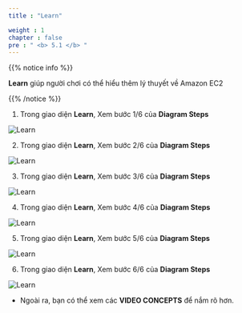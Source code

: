 ```yaml
---
title : "Learn"

weight : 1
chapter : false
pre : " <b> 5.1 </b> "
---
```


{{% notice info %}}

**Learn** giúp người chơi có thể hiểu thêm lý thuyết về Amazon EC2

{{% /notice %}}

1. Trong giao diện **Learn**, Xem bước 1/6 của  **Diagram Steps** 

![Learn](/images/5-amazonec2/5.1-learn/1-learn.png?width=90pc)

2. Trong giao diện **Learn**, Xem bước 2/6 của  **Diagram Steps** 

![Learn](/images/5-amazonec2/5.1-learn/2-learn.png?width=90pc)

3. Trong giao diện **Learn**, Xem bước 3/6 của  **Diagram Steps** 

![Learn](/images/5-amazonec2/5.1-learn/3-learn.png?width=90pc)

4. Trong giao diện **Learn**, Xem bước 4/6 của  **Diagram Steps** 

![Learn](/images/5-amazonec2/5.1-learn/4-learn.png?width=90pc)

5. Trong giao diện **Learn**, Xem bước 5/6 của  **Diagram Steps** 

![Learn](/images/5-amazonec2/5.1-learn/5-learn.png?width=90pc)

6. Trong giao diện **Learn**, Xem bước 6/6 của  **Diagram Steps** 

![Learn](/images/5-amazonec2/5.1-learn/6-learn.png?width=90pc)

- Ngoài ra, bạn có thể xem các **VIDEO CONCEPTS** để nắm rõ hơn.
